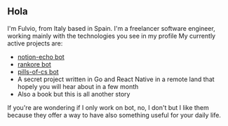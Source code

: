 ## Hola
I'm Fulvio, from Italy based in Spain.
I'm a freelancer software engineer, working mainly with the technologies you see in my profile
My currently active projects are:
- [notion-echo bot](www.github.com/fulviodenza/notion-echo)
- [rankore bot](www.github.com/fulviodneza/rankore)
- [pills-of-cs bot](www.github.com/fulviodenza/pills-of-cs)
- A secret project written in Go and React Native in a remote land that hopely you will hear about in a few month
- Also a book but this is all another story

If you're are wondering if I only work on bot, no, I don't but I like them because they offer a way to have also something useful for your daily life.
